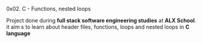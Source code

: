 0x02. C - Functions, nested loops

Project done during **full stack software engineering studies** at **ALX School**. it aim s to learn about header files, functions, loops and nested loops in **C language**
